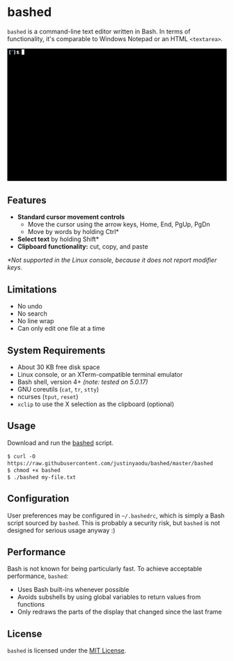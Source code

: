 # bashed

`bashed` is a command-line text editor written in Bash. In terms of functionality, it's comparable to Windows Notepad or an HTML `<textarea>`.

![bashed demonstration](demo.gif)

## Features

* **Standard cursor movement controls**
  * Move the cursor using the arrow keys, <key>Home</key>, <key>End</key>, <key>PgUp</key>, <key>PgDn</key>
  * Move by words by holding <key>Ctrl</key>*
* **Select text** by holding <key>Shift</key>*
* **Clipboard functionality:** cut, copy, and paste

_*Not supported in the Linux console, because it does not report modifier keys._

## Limitations

* No undo
* No search
* No line wrap
* Can only edit one file at a time

## System Requirements

* About 30 KB free disk space
* Linux console, or an XTerm-compatible terminal emulator
* Bash shell, version 4+ _(note: tested on 5.0.17)_
* GNU coreutils (`cat`, `tr`, `stty`)
* ncurses (`tput`, `reset`)
* `xclip` to use the X selection as the clipboard (optional)

## Usage

Download and run the [bashed](bashed) script.

```console
$ curl -O https://raw.githubusercontent.com/justinyaodu/bashed/master/bashed
$ chmod +x bashed
$ ./bashed my-file.txt
```

## Configuration

User preferences may be configured in `~/.bashedrc`, which is simply a Bash script sourced by `bashed`. This is probably a security risk, but `bashed` is not designed for serious usage anyway :)

## Performance

Bash is not known for being particularly fast. To achieve acceptable performance, `bashed`:

* Uses Bash built-ins whenever possible
* Avoids subshells by using global variables to return values from functions
* Only redraws the parts of the display that changed since the last frame

## License

`bashed` is licensed under the [MIT License](LICENSE.md).
